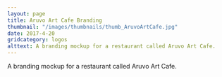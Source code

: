 ```yaml
---
layout: page
title: Aruvo Art Cafe Branding
thumbnail: "/images/thumbnails/thumb_AruvoArtCafe.jpg"
date: 2017-4-20
gridcategory: logos
alttext: A branding mockup for a restaurant called Aruvo Art Cafe.
---
```

A branding mockup for a restaurant called Aruvo Art Cafe.